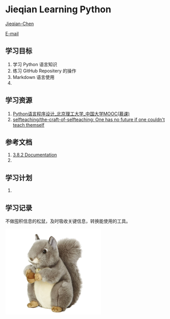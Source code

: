 # Jieqian Learning Python
[Jieqian-Chen](https://github.com/Jieqian-Chen/)

[E-mail](jieqianchen@foxmail.com)
## 学习目标
1. 学习 Python 语言知识
2. 练习 GitHub Repositery 的操作
3. Markdown 语言使用
4. 
## 学习资源
1. [Python语言程序设计_北京理工大学_中国大学MOOC(慕课)](https://www.icourse163.org/course/BIT-268001)
2. [selfteaching/the-craft-of-selfteaching: One has no future if one couldn't teach themself](https://github.com/selfteaching/the-craft-of-selfteaching)

## 参考文档
1. [3.8.2 Documentation](https://docs.python.org/3/)
2. 
## 学习计划
1. 
## 学习记录
不做囤积信息的松鼠，及时吸收关键信息，转换能使用的工具。

![](images/Squirrel.jpg)
